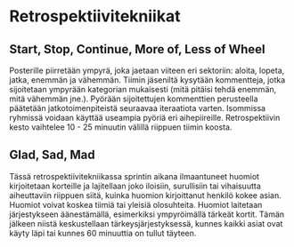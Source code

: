 # Retrospektiivitekniikat

## Start, Stop, Continue, More of, Less of Wheel

Posterille piirretään ympyrä, joka jaetaan viiteen eri sektoriin: aloita, lopeta, jatka, enemmän ja vähemmän. Tiimin jäseniltä kysytään kommentteja, jotka sijoitetaan ympyrään kategorian mukaisesti (mitä pitäisi tehdä enemmän, mitä vähemmän jne.). Pyörään sijoitettujen kommenttien perusteella päätetään jatkotoimenpiteistä seuraavaa iteraatiota varten. Isommissa ryhmissä voidaan käyttää useampia pyöriä eri aihepiireille. Retrospektiivin kesto vaihtelee 10 - 25 minuutin välillä riippuen tiimin koosta.

## Glad, Sad, Mad

Tässä retrospektiivitekniikassa sprintin aikana ilmaantuneet huomiot kirjoitetaan korteille ja lajitellaan joko iloisiin, surullisiin tai vihaisuutta aiheuttaviin riippuen siitä, kuinka huomion kirjoittanut henkilö kokee asian. Huomiot voivat koskea tiimiä tai yleisiä olosuhteita. Huomiot laitetaan järjestykseen äänestämällä, esimerkiksi ympyröimällä tärkeät kortit. Tämän jälkeen niistä keskustellaan tärkeysjärjestyksessä, kunnes kaikki asiat ovat käyty läpi tai kunnes 60 minuuttia on tullut täyteen.

